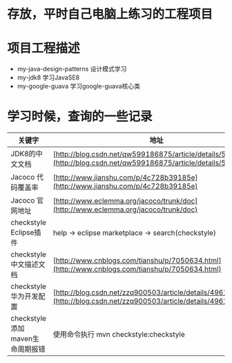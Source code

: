 # 存放，平时自己电脑上练习的工程项目

# 项目工程描述
* my-java-design-patterns 设计模式学习
* my-jdk8 学习JavaSE8
* my-google-guava 学习google-guava核心类


# 学习时候，查询的一些记录
关键字 | 地址
----|----
JDK8的中文文档 | [http://blog.csdn.net/qw599186875/article/details/52265995](http://blog.csdn.net/qw599186875/article/details/52265995)
Jacoco 代码覆盖率 | [http://www.jianshu.com/p/4c728b39185e](http://www.jianshu.com/p/4c728b39185e)
Jacoco 官网地址 | [http://www.eclemma.org/jacoco/trunk/doc](http://www.eclemma.org/jacoco/trunk/doc)
checkstyle Eclipse插件 | help -> eclipse marketplace -> search(checkstyle)
checkstyle 中文描述文档 | [http://www.cnblogs.com/tianshu/p/7050634.html](http://www.cnblogs.com/tianshu/p/7050634.html)
checkstyle 华为开发配置 | [http://blog.csdn.net/zzq900503/article/details/49617939](http://blog.csdn.net/zzq900503/article/details/49617939)
checkstyle 添加maven生命周期报错 | 使用命令执行 mvn checkstyle:checkstyle
